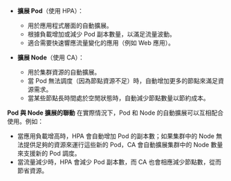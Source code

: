- **擴展 Pod**（使用 HPA）：
	- 用於應用程式層面的自動擴展。
	- 根據負載增加或減少 Pod 副本數量，以滿足流量波動。
	- 適合需要快速響應流量變化的應用（例如 Web 應用）。

- **擴展 Node**（使用 CA）：
	- 用於集群資源的自動擴展。
	- 當 Pod 無法調度（因為節點資源不足）時，自動增加更多的節點來滿足資源需求。
	- 當某些節點長時間處於空閒狀態時，自動減少節點數量以節約成本。

**Pod 與 Node 擴展的聯動**
在實際情況下，Pod 和 Node 的自動擴展可以互相配合使用。例如：
- 當應用負載增高時，HPA 會自動增加 Pod 的副本數；如果集群中的 Node 無法提供足夠的資源來運行這些新的 Pod，CA 會自動擴展集群中的 Node 數量來支援新的 Pod 調度。
- 當流量減少時，HPA 會減少 Pod 副本數，而 CA 也會相應減少節點數，從而節省資源。


